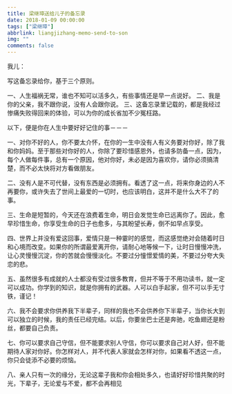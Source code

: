```yaml
---
title: 梁继璋送给儿子的备忘录
date: 2018-01-09 00:00:00
tags: ["梁继璋"]
abbrlink: liangjizhang-memo-send-to-son
img: ""
comments: false
---
```


我儿：

写这备忘录给你，基于三个原则。

一、人生福祸无常，谁也不知可以活多久，有些事情还是早一点说好。
二、我是你的父亲，我不跟你说，没有人会跟你说。
三、这备忘录里记载的，都是我经过惨痛失败得回来的体验，可以为你的成长省加不少冤枉路。

以下，便是你在人生中要好好记住的事－－－

一、对你不好的人，你不要太介怀，在你的一生中没有人有义务要对你好，除了我和你妈妈。至于那些对你好的人，你除了要珍惜感恩外，也请多防备一点，因为，每个人做每件事，总有一个原因，他对你好，未必是因为喜欢你，请你必须搞清楚，而不必太快将对方看做朋友。

二、没有人是不可代替，没有东西是必须拥有。看透了这一点，将来你身边的人不再要你，或许失去了世间上最爱的一切时，也应该明白，这并不是什么大不了的事。



三、生命是短暂的，今天还在浪费着生命，明日会发觉生命已远离你了。因此，愈早珍惜生命，你享受生命的日子也愈多，与其盼望长寿，倒不如早点享受。

四、世界上并没有爱这回事，爱情只是一种霎时的感觉，而这感觉绝对会随着时日和心境而改变。如果你的所谓最爱离开你，请耐心地等候一下，让时日慢慢冲洗，让心灵慢慢沉淀，你的苦就会慢慢淡化。不要过分憧憬爱情的美，不要过分夸大失恋的悲。

五、虽然很多有成就的人士都没有受过很多教育，但并不等于不用功读书，就一定可以成功。你学到的知识，就是你拥有的武器。人可以白手起家，但不可以手无寸铁，谨记！

六、我不会要求你供养我下半辈子，同样的我也不会供养你下半辈子，当你长大到可以独立的时候，我的责任已经完结。以后，你要坐巴士还是奔驰，吃鱼翅还是粉丝，都要自己负责。

七、你可以要求自己守信，但不能要求别人守信，你可以要求自己对人好，但不能期待人家对你好。你怎样对人，并不代表人家就会怎样对你，如果看不透这一点，你只会徒添不必要的烦恼。

八、亲人只有一次的缘分，无论这辈子我和你会相处多久，也请好好珍惜共聚的时光，下辈子，无论爱与不爱，都不会再相见
